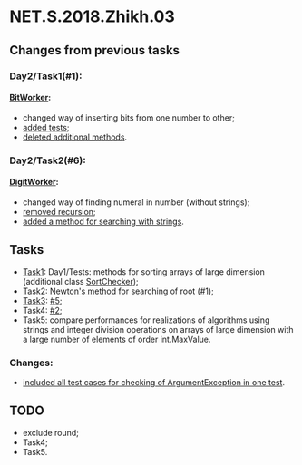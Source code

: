 # NET.S.2018.Zhikh.03

## Changes from previous tasks
### Day2/Task1(#1): 
#### [BitWorker](https://github.com/Zhikh/NET.S.2018.Zhikh.02/blob/master/NET.S.2018.Zhikh.02/Logic.Task1/BitWorker.cs):
- changed way of inserting bits from one number to other;
- [added tests](https://github.com/Zhikh/NET.S.2018.Zhikh.02/blob/master/NET.S.2018.Zhikh.02/Logic.Task1.Tests/BitWorkerTests.cs);
- [deleted additional methods](https://github.com/Zhikh/NET.S.2018.Zhikh.02/commit/675d70eb25b8cacb36006c8b9a36ebb9159c31fe).

### Day2/Task2(#6):
#### [DigitWorker](https://github.com/Zhikh/NET.S.2018.Zhikh.02/blob/master/NET.S.2018.Zhikh.02/Logic.Task2/DigitWorker.cs): 
- changed way of finding numeral in number (without strings);
- [removed recursion](https://github.com/Zhikh/NET.S.2018.Zhikh.02/commit/8fd990c1f8dd42a9d0e0b9519d19b96f99e25edc);
- [added a method for searching with strings](https://github.com/Zhikh/NET.S.2018.Zhikh.02/commit/dcc0d27bfc9e12db4d95574a569b5365cde8e115).

## Tasks
- [Task1](https://github.com/Zhikh/NET.S.2018.Zhikh.01/tree/master/Logic.Tests): Day1/Tests: methods for sorting arrays of large dimension (additional class [SortChecker](https://github.com/Zhikh/NET.S.2018.Zhikh.01/blob/master/Logic.Tests/SortChecker.cs));
- [Task2](https://github.com/Zhikh/NET.S.2018.Zhikh.03/blob/master/Logic.Task2/AdditionalMathPack.cs): [Newton's method](http://www.statisticshowto.com/tangent-line/) for searching of root ([#1](https://github.com/EPM-RD-NETLAB/.NET-Framework-modules/tree/master/M3.%20Creating%20types%20in%20C%23));
- [Task3](https://github.com/Zhikh/NET.S.2018.Zhikh.03/blob/master/Logic.Task3/UnusualMath.cs): [#5](https://github.com/EPM-RD-NETLAB/.NET-Framework-modules/tree/master/M2.%20Basic%20Coding%20in%20C%23);
- Task4: [#2](https://github.com/EPM-RD-NETLAB/.NET-Framework-modules/tree/master/M4.%20Methods%20in%20details);
- Task5: compare performances for realizations of algorithms using strings and integer division operations on arrays of large dimension with a large number of elements of order int.MaxValue.

### Changes:
- [included all test cases for checking of ArgumentException in one test](https://github.com/Zhikh/NET.S.2018.Zhikh.03/commit/3e64f6809c76412ddb2b87f09c49ac7edc9033f7).

## TODO
- exclude round;
- Task4;
- Task5.
